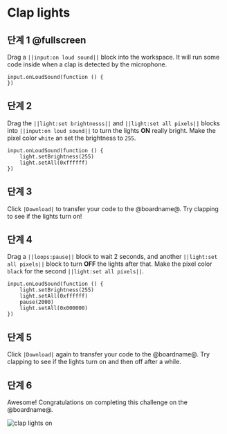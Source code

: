 # Clap lights

## 단계 1 @fullscreen

Drag a `||input:on loud sound||` block into the workspace. It will run some code inside when a clap is detected by the microphone.

```blocks
input.onLoudSound(function () {
})
```

## 단계 2

Drag the `||light:set brightnesss||` and `||light:set all pixels||` blocks into `||input:on loud sound||` to turn the lights **ON** really bright. Make the pixel color `white` an set the brightness to `255`.

```blocks
input.onLoudSound(function () {
    light.setBrightness(255)
    light.setAll(0xffffff)
})
```

## 단계 3

Click `|Download|` to transfer your code to the @boardname@. Try clapping to see if the lights turn on!

## 단계 4

Drag a `||loops:pause||` block to wait 2 seconds, and another `||light:set all pixels||` block to turn **OFF** the lights after that. Make the pixel color `black` for the second `||light:set all pixels||`.

```blocks
input.onLoudSound(function () {
    light.setBrightness(255)
    light.setAll(0xffffff)
    pause(2000)
    light.setAll(0x000000)
})
```

## 단계 5

Click `|Download|` again to transfer your code to the @boardname@. Try clapping to see if the lights turn on and then off after a while.

## 단계 6

Awesome! Congratulations on completing this challenge on the @boardname@.

![clap lights on](/static/cp/tutorials/clap-lights/clap-on-off.gif)
